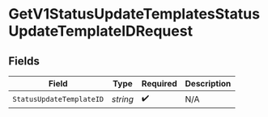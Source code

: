 # GetV1StatusUpdateTemplatesStatusUpdateTemplateIDRequest


## Fields

| Field                    | Type                     | Required                 | Description              |
| ------------------------ | ------------------------ | ------------------------ | ------------------------ |
| `StatusUpdateTemplateID` | *string*                 | :heavy_check_mark:       | N/A                      |